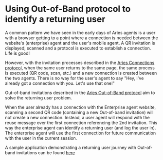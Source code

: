 # Using Out-of-Band protocol to identify a returning user

A common pattern we have seen in the early days of Aries agents is a user with a browser getting to a point where a connection is needed between the website's (enterprise) agent and the user's mobile agent. A QR invitation is displayed, scanned and a protocol is executed to establish a connection. Life is good!

However, with the invitation processes described in the [Aries Connections protocol](https://github.com/hyperledger/aries-rfcs/tree/master/features/0160-connection-protocol), when the same user returns to the same page, the same process is executed (QR code, scan, etc.) and a new connection is created between the two agents. There is no way for the user's agent to say "Hey, I've already got a connection with you. Let's use that one!"

Out-of-band invitations described in the [Aries Out-of-Band protocol](https://github.com/hyperledger/aries-rfcs/tree/master/features/0434-outofband) aim to solve the returning user problem.

When the user already has a connection with the Enterprise agent website, scanning a second QR code (containing a new Out-of-band invitation) will not create a new connection. Instead, a user agent will respond with the reuse message over the first connection referencing the 2nd invitation. This way the enterprise agent can identify a returning user (and log the user in). The enterprise agent will use the first connection for future communication with the user in the current session.

A sample application demonstrating a returning user journey with Out-of-band invitations can be found [here](../../samples/rest-api/out-of-band)